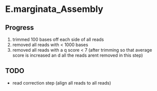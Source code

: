 # E.marginata_Assembly #

## Progress ##
1. trimmed 100 bases off each side of all reads
2. removed all reads with < 1000 bases
3. removed all reads with a q score < 7 (after trimming so that average score is increased an d all the reads arent removed in this step)

## TODO ##
* read correction step (align all reads to all reads)
